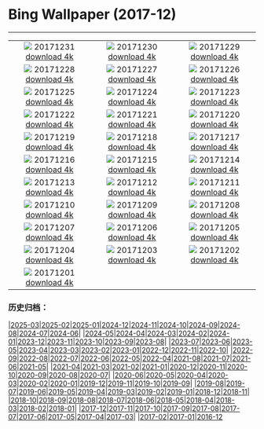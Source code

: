 # Bing Wallpaper (2017-12)
**************
| | | |
| :----: | :----: | :----: |
| ![](https://www.bing.com/az/hprichbg/rb/RosehipRobin_ZH-CN10943133314_1920x1080.jpg) 20171231 [download 4k](https://www.bing.com/az/hprichbg/rb/RosehipRobin_ZH-CN10943133314_UHD.jpg) | ![](https://www.bing.com/az/hprichbg/rb/NordketteNYE_ZH-CN12614598789_1920x1080.jpg) 20171230 [download 4k](https://www.bing.com/az/hprichbg/rb/NordketteNYE_ZH-CN12614598789_UHD.jpg) | ![](https://www.bing.com/az/hprichbg/rb/UKThamesBarrier_ZH-CN7996034899_1920x1080.jpg) 20171229 [download 4k](https://www.bing.com/az/hprichbg/rb/UKThamesBarrier_ZH-CN7996034899_UHD.jpg) |
| ![](https://www.bing.com/az/hprichbg/rb/PineZion_ZH-CN13789067332_1920x1080.jpg) 20171228 [download 4k](https://www.bing.com/az/hprichbg/rb/PineZion_ZH-CN13789067332_UHD.jpg) | ![](https://www.bing.com/az/hprichbg/rb/HawaiiGST_ZH-CN13537794612_1920x1080.jpg) 20171227 [download 4k](https://www.bing.com/az/hprichbg/rb/HawaiiGST_ZH-CN13537794612_UHD.jpg) | ![](https://www.bing.com/az/hprichbg/rb/CPNYSnow_ZH-CN13335620157_1920x1080.jpg) 20171226 [download 4k](https://www.bing.com/az/hprichbg/rb/CPNYSnow_ZH-CN13335620157_UHD.jpg) |
| ![](https://www.bing.com/az/hprichbg/rb/GlisGlis_ZH-CN12580308968_1920x1080.jpg) 20171225 [download 4k](https://www.bing.com/az/hprichbg/rb/GlisGlis_ZH-CN12580308968_UHD.jpg) | ![](https://www.bing.com/az/hprichbg/rb/LaplandAurora_ZH-CN13018939166_1920x1080.jpg) 20171224 [download 4k](https://www.bing.com/az/hprichbg/rb/LaplandAurora_ZH-CN13018939166_UHD.jpg) | ![](https://www.bing.com/az/hprichbg/rb/NorthPole_ZH-CN14730815128_1920x1080.jpg) 20171223 [download 4k](https://www.bing.com/az/hprichbg/rb/NorthPole_ZH-CN14730815128_UHD.jpg) |
| ![](https://www.bing.com/az/hprichbg/rb/SFSantaCon_ZH-CN11213292356_1920x1080.jpg) 20171222 [download 4k](https://www.bing.com/az/hprichbg/rb/SFSantaCon_ZH-CN11213292356_UHD.jpg) | ![](https://www.bing.com/az/hprichbg/rb/Wintersolstice1222_ZH-CN10807868228_1920x1080.jpg) 20171221 [download 4k](https://www.bing.com/az/hprichbg/rb/Wintersolstice1222_ZH-CN10807868228_UHD.jpg) | ![](https://www.bing.com/az/hprichbg/rb/SolsticeSquirrel_ZH-CN6551849968_1920x1080.jpg) 20171220 [download 4k](https://www.bing.com/az/hprichbg/rb/SolsticeSquirrel_ZH-CN6551849968_UHD.jpg) |
| ![](https://www.bing.com/az/hprichbg/rb/PowysCounty_ZH-CN11115693548_1920x1080.jpg) 20171219 [download 4k](https://www.bing.com/az/hprichbg/rb/PowysCounty_ZH-CN11115693548_UHD.jpg) | ![](https://www.bing.com/az/hprichbg/rb/ReindeerLichen_ZH-CN9944307835_1920x1080.jpg) 20171218 [download 4k](https://www.bing.com/az/hprichbg/rb/ReindeerLichen_ZH-CN9944307835_UHD.jpg) | ![](https://www.bing.com/az/hprichbg/rb/Snowflake_ZH-CN7496591838_1920x1080.jpg) 20171217 [download 4k](https://www.bing.com/az/hprichbg/rb/Snowflake_ZH-CN7496591838_UHD.jpg) |
| ![](https://www.bing.com/az/hprichbg/rb/MGRBerlin_ZH-CN6734108494_1920x1080.jpg) 20171216 [download 4k](https://www.bing.com/az/hprichbg/rb/MGRBerlin_ZH-CN6734108494_UHD.jpg) | ![](https://www.bing.com/az/hprichbg/rb/TamarackCones_ZH-CN11326400685_1920x1080.jpg) 20171215 [download 4k](https://www.bing.com/az/hprichbg/rb/TamarackCones_ZH-CN11326400685_UHD.jpg) | ![](https://www.bing.com/az/hprichbg/rb/SeychellesCCSS_ZH-CN9574865698_1920x1080.jpg) 20171214 [download 4k](https://www.bing.com/az/hprichbg/rb/SeychellesCCSS_ZH-CN9574865698_UHD.jpg) |
| ![](https://www.bing.com/az/hprichbg/rb/PlutoNorthPole_ZH-CN12213356975_1920x1080.jpg) 20171213 [download 4k](https://www.bing.com/az/hprichbg/rb/PlutoNorthPole_ZH-CN12213356975_UHD.jpg) | ![](https://www.bing.com/az/hprichbg/rb/Freudenberg_ZH-CN10942614197_1920x1080.jpg) 20171212 [download 4k](https://www.bing.com/az/hprichbg/rb/Freudenberg_ZH-CN10942614197_UHD.jpg) | ![](https://www.bing.com/az/hprichbg/rb/Gnomes_ZH-CN14028221582_1920x1080.jpg) 20171211 [download 4k](https://www.bing.com/az/hprichbg/rb/Gnomes_ZH-CN14028221582_UHD.jpg) |
| ![](https://www.bing.com/az/hprichbg/rb/Jangothang_ZH-CN12592369551_1920x1080.jpg) 20171210 [download 4k](https://www.bing.com/az/hprichbg/rb/Jangothang_ZH-CN12592369551_UHD.jpg) | ![](https://www.bing.com/az/hprichbg/rb/SiberianJay_ZH-CN8167378429_1920x1080.jpg) 20171209 [download 4k](https://www.bing.com/az/hprichbg/rb/SiberianJay_ZH-CN8167378429_UHD.jpg) | ![](https://www.bing.com/az/hprichbg/rb/FlightFest_ZH-CN9045713592_1920x1080.jpg) 20171208 [download 4k](https://www.bing.com/az/hprichbg/rb/FlightFest_ZH-CN9045713592_UHD.jpg) |
| ![](https://www.bing.com/az/hprichbg/rb/SibeliusMonument_ZH-CN8903164725_1920x1080.jpg) 20171207 [download 4k](https://www.bing.com/az/hprichbg/rb/SibeliusMonument_ZH-CN8903164725_UHD.jpg) | ![](https://www.bing.com/az/hprichbg/rb/Snow_ZH-CN11178898651_1920x1080.jpg) 20171206 [download 4k](https://www.bing.com/az/hprichbg/rb/Snow_ZH-CN11178898651_UHD.jpg) | ![](https://www.bing.com/az/hprichbg/rb/MatusevichGlacier_ZH-CN13151914775_1920x1080.jpg) 20171205 [download 4k](https://www.bing.com/az/hprichbg/rb/MatusevichGlacier_ZH-CN13151914775_UHD.jpg) |
| ![](https://www.bing.com/az/hprichbg/rb/AberystwythSeafront_ZH-CN9542789062_1920x1080.jpg) 20171204 [download 4k](https://www.bing.com/az/hprichbg/rb/AberystwythSeafront_ZH-CN9542789062_UHD.jpg) | ![](https://www.bing.com/az/hprichbg/rb/Motherboard_ZH-CN12819254349_1920x1080.jpg) 20171203 [download 4k](https://www.bing.com/az/hprichbg/rb/Motherboard_ZH-CN12819254349_UHD.jpg) | ![](https://www.bing.com/az/hprichbg/rb/SchwetzingenAerial_ZH-CN11628382780_1920x1080.jpg) 20171202 [download 4k](https://www.bing.com/az/hprichbg/rb/SchwetzingenAerial_ZH-CN11628382780_UHD.jpg) |
| ![](https://www.bing.com/az/hprichbg/rb/PotashPonds_ZH-CN13213047688_1920x1080.jpg) 20171201 [download 4k](https://www.bing.com/az/hprichbg/rb/PotashPonds_ZH-CN13213047688_UHD.jpg) |  |  |

### 历史归档：

|[2025-03](/2025-03/2025-03.md)|[2025-02](/2025-02/2025-02.md)|[2025-01](/2025-01/2025-01.md)|[2024-12](/2024-12/2024-12.md)|[2024-11](/2024-11/2024-11.md)|[2024-10](/2024-10/2024-10.md)|[2024-09](/2024-09/2024-09.md)|[2024-08](/2024-08/2024-08.md)|[2024-07](/2024-07/2024-07.md)|[2024-06](/2024-06/2024-06.md)|
|[2024-05](/2024-05/2024-05.md)|[2024-04](/2024-04/2024-04.md)|[2024-03](/2024-03/2024-03.md)|[2024-02](/2024-02/2024-02.md)|[2024-01](/2024-01/2024-01.md)|[2023-12](/2023-12/2023-12.md)|[2023-11](/2023-11/2023-11.md)|[2023-10](/2023-10/2023-10.md)|[2023-09](/2023-09/2023-09.md)|[2023-08](/2023-08/2023-08.md)|
|[2023-07](/2023-07/2023-07.md)|[2023-06](/2023-06/2023-06.md)|[2023-05](/2023-05/2023-05.md)|[2023-04](/2023-04/2023-04.md)|[2023-03](/2023-03/2023-03.md)|[2023-02](/2023-02/2023-02.md)|[2023-01](/2023-01/2023-01.md)|[2022-12](/2022-12/2022-12.md)|[2022-11](/2022-11/2022-11.md)|[2022-10](/2022-10/2022-10.md)|
|[2022-09](/2022-09/2022-09.md)|[2022-08](/2022-08/2022-08.md)|[2022-07](/2022-07/2022-07.md)|[2022-06](/2022-06/2022-06.md)|[2022-05](/2022-05/2022-05.md)|[2022-04](/2022-04/2022-04.md)|[2021-08](/2021-08/2021-08.md)|[2021-07](/2021-07/2021-07.md)|[2021-06](/2021-06/2021-06.md)|[2021-05](/2021-05/2021-05.md)|
|[2021-04](/2021-04/2021-04.md)|[2021-03](/2021-03/2021-03.md)|[2021-02](/2021-02/2021-02.md)|[2021-01](/2021-01/2021-01.md)|[2020-12](/2020-12/2020-12.md)|[2020-11](/2020-11/2020-11.md)|[2020-10](/2020-10/2020-10.md)|[2020-09](/2020-09/2020-09.md)|[2020-08](/2020-08/2020-08.md)|[2020-07](/2020-07/2020-07.md)|
|[2020-06](/2020-06/2020-06.md)|[2020-05](/2020-05/2020-05.md)|[2020-04](/2020-04/2020-04.md)|[2020-03](/2020-03/2020-03.md)|[2020-02](/2020-02/2020-02.md)|[2020-01](/2020-01/2020-01.md)|[2019-12](/2019-12/2019-12.md)|[2019-11](/2019-11/2019-11.md)|[2019-10](/2019-10/2019-10.md)|[2019-09](/2019-09/2019-09.md)|
|[2019-08](/2019-08/2019-08.md)|[2019-07](/2019-07/2019-07.md)|[2019-06](/2019-06/2019-06.md)|[2019-05](/2019-05/2019-05.md)|[2019-04](/2019-04/2019-04.md)|[2019-03](/2019-03/2019-03.md)|[2019-02](/2019-02/2019-02.md)|[2019-01](/2019-01/2019-01.md)|[2018-12](/2018-12/2018-12.md)|[2018-11](/2018-11/2018-11.md)|
|[2018-10](/2018-10/2018-10.md)|[2018-09](/2018-09/2018-09.md)|[2018-08](/2018-08/2018-08.md)|[2018-07](/2018-07/2018-07.md)|[2018-06](/2018-06/2018-06.md)|[2018-05](/2018-05/2018-05.md)|[2018-04](/2018-04/2018-04.md)|[2018-03](/2018-03/2018-03.md)|[2018-02](/2018-02/2018-02.md)|[2018-01](/2018-01/2018-01.md)|
|[2017-12](/2017-12/2017-12.md)|[2017-11](/2017-11/2017-11.md)|[2017-10](/2017-10/2017-10.md)|[2017-09](/2017-09/2017-09.md)|[2017-08](/2017-08/2017-08.md)|[2017-07](/2017-07/2017-07.md)|[2017-06](/2017-06/2017-06.md)|[2017-05](/2017-05/2017-05.md)|[2017-04](/2017-04/2017-04.md)|[2017-03](/2017-03/2017-03.md)|
|[2017-02](/2017-02/2017-02.md)|[2017-01](/2017-01/2017-01.md)|[2016-12](/2016-12/2016-12.md)